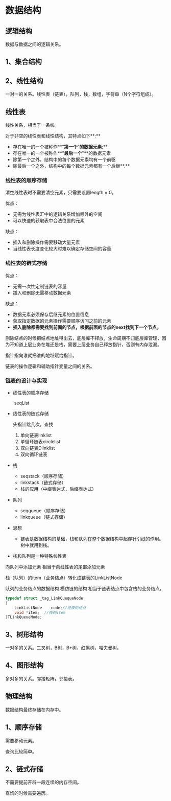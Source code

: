 # 数据结构

## 逻辑结构

数据与数据之间的逻辑关系。

## 1、集合结构

## 2、线性结构

一对一的关系。线性表（链表），队列，栈，数组，字符串（N个字符组成）。

## 线性表

线性关系，相当于一条线。

对于⾮空的线性表和线性结构，其特点如下**:** 

-  存在唯⼀的⼀个被称作**”**第⼀个**”**的数据元素**;** 
-  存在唯⼀的⼀个被称作**”**最后⼀个**"**的数据元素
-  除第⼀个之外，结构中的每个数据元素均有⼀个前驱
-  除最后⼀个之外，结构中的每个数据元素都有⼀个后继**.** 

### 线性表的顺序存储

清空线性表时不需要清空元素，只需要设置length = 0。

优点：

- 无需为线性表汇中的逻辑关系增加额外的空间
- 可以快速的获取表中合法位置的元素

缺点：

- 插入和删除操作需要移动大量元素
- 当线性表长度变化较大时难以确定存储空间的容量

### 线性表的链式存储

优点：

- 无需一次性定制链表的容量
- 插入和删除无需移动数据元素

缺点：

- 数据元素必须保存后继元素的位置信息
- 获取指定数据的元素操作需要顺序访问之前的元素
- **插入删除都需要找到前面的节点，根据前面的节点的next找到下一个节点。**

删除结点的时候把结点地址甩出去，底层库不释放，生命周期不归底层库管理，因为不知道上层业务在堆还是栈，需要上层业务自己释放指针，否则有内存泄漏。

指针指向谁就把谁的地址赋给指针。

链表的操作逻辑和辅助指针变量之间的关系。



### 链表的设计与实现

- 线性表的顺序存储 

  ​	seqList

- 线性表的链式存储 

  头指针跳几次，查找

  1. 单向链表linklist
  2. 单循环链表circlelist
  3. 双向链表Dlinklist
  3. 双向循环链表

- 栈

  - seqstack（顺序存储）
  - linkstack（链式存储）
  - 栈的应用（中缀表达式，后缀表达式）

- 队列

  - seqqueue（顺序存储）
  - linkqueue（链式存储）

- 思想

  - 链表是数据结构的基础，栈和队列在整个数据结构中起穿针引线的作用。树中就用到栈。
  
- 栈和队列是一种特殊线性表

向队列中添加元素 相当于向线性表的尾部添加元素

栈（队列）的item（业务结点）转化成链表的LinkListNode

队列的业务结点的数据结构   模仿链的结构 
相当于链表结点中包含栈的业务结点。

```c++
typedef struct _tag_LinkQuequeNode
{
    LinkListNode    node;//链表的结点
    void *item;  //栈的item
}TLinkQueueNode;
```

## 3、树形结构

一对多的关系。二叉树，B树，B+树，红黑树，哈夫曼树。

## 4、图形结构

多对多的关系。邻接矩阵，邻接表。

## 物理结构

数据结构最终存储在内存中。

## 1、顺序存储

需要移动元素。

查询比较简单。

## 2、链式存储

不需要提前开辟一段连续的内存空间。

查询的时候需要遍历。